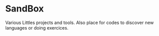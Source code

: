 # SandBox
Various Littles projects and tools. 
Also place for codes to discover new languages or doing exercices. 
